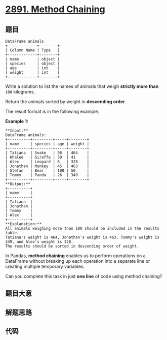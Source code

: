 # [2891. Method Chaining](https://leetcode.com/problems/method-chaining)

## 题目


    DataFrame animals
    +-------------+--------+
    | Column Name | Type   |
    +-------------+--------+
    | name        | object |
    | species     | object |
    | age         | int    |
    | weight      | int    |
    +-------------+--------+
    

Write a solution to list the names of animals that weigh **strictly more
than** `100` kilograms.

Return the animals sorted by weight in **descending order**.

The result format is in the following example.



**Example 1:**

    
    
    **Input:** 
    DataFrame animals:
    +----------+---------+-----+--------+
    | name     | species | age | weight |
    +----------+---------+-----+--------+
    | Tatiana  | Snake   | 98  | 464    |
    | Khaled   | Giraffe | 50  | 41     |
    | Alex     | Leopard | 6   | 328    |
    | Jonathan | Monkey  | 45  | 463    |
    | Stefan   | Bear    | 100 | 50     |
    | Tommy    | Panda   | 26  | 349    |
    +----------+---------+-----+--------+
    **Output:** 
    +----------+
    | name     |
    +----------+
    | Tatiana  |
    | Jonathan |
    | Tommy    |
    | Alex     |
    +----------+
    **Explanation:** 
    All animals weighing more than 100 should be included in the results table.
    Tatiana's weight is 464, Jonathan's weight is 463, Tommy's weight is 349, and Alex's weight is 328.
    The results should be sorted in descending order of weight.



In Pandas, **method chaining** enables us to perform operations on a DataFrame
without breaking up each operation into a separate line or creating multiple
temporary variables.

Can you complete this task in just **one line** of code using method chaining?


## 题目大意

## 解题思路

## 代码

```javascript

```

